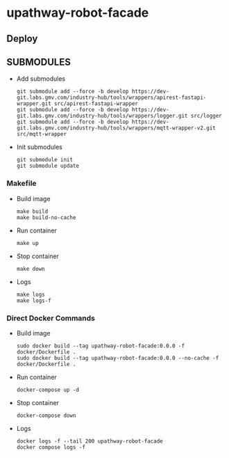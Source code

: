 # upathway-robot-facade

## Deploy

## SUBMODULES
- Add submodules
    ```
    git submodule add --force -b develop https://dev-git.labs.gmv.com/industry-hub/tools/wrappers/apirest-fastapi-wrapper.git src/apirest-fastapi-wrapper
    git submodule add --force -b develop https://dev-git.labs.gmv.com/industry-hub/tools/wrappers/logger.git src/logger 
    git submodule add --force -b develop https://dev-git.labs.gmv.com/industry-hub/tools/wrappers/mqtt-wrapper-v2.git src/mqtt-wrapper
    ```
- Init submodules
    ```
    git submodule init
    git submodule update
    ```
### Makefile
- Build image
    ```
    make build
    make build-no-cache
    ```

- Run container
    ```
    make up
    ```
- Stop container
    ```
    make down
    ```
- Logs 
    ```
    make logs
    make logs-f
    ```
### Direct Docker Commands

- Build image
    ```
    sudo docker build --tag upathway-robot-facade:0.0.0 -f docker/Dockerfile .
    sudo docker build --tag upathway-robot-facade:0.0.0 --no-cache -f docker/Dockerfile .
    ```

- Run container
    ```
    docker-compose up -d
    ```
- Stop container
    ```
    docker-compose down
    ```
- Logs 
    ```
    docker logs -f --tail 200 upathway-robot-facade
    docker compose logs -f
    ```



